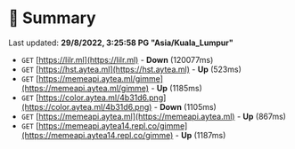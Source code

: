 # 📖 Summary
Last updated: **29/8/2022, 3:25:58 PG "Asia/Kuala_Lumpur"**

- `GET` [https://lilr.ml](https://lilr.ml) - **Down** (120077ms)
- `GET` [https://hst.aytea.ml](https://hst.aytea.ml) - **Up** (523ms)
- `GET` [https://memeapi.aytea.ml/gimme](https://memeapi.aytea.ml/gimme) - **Up** (1185ms)
- `GET` [https://color.aytea.ml/4b31d6.png](https://color.aytea.ml/4b31d6.png) - **Down** (1105ms)
- `GET` [https://memeapi.aytea.ml](https://memeapi.aytea.ml) - **Up** (867ms)
- `GET` [https://memeapi.aytea14.repl.co/gimme](https://memeapi.aytea14.repl.co/gimme) - **Up** (1187ms)

